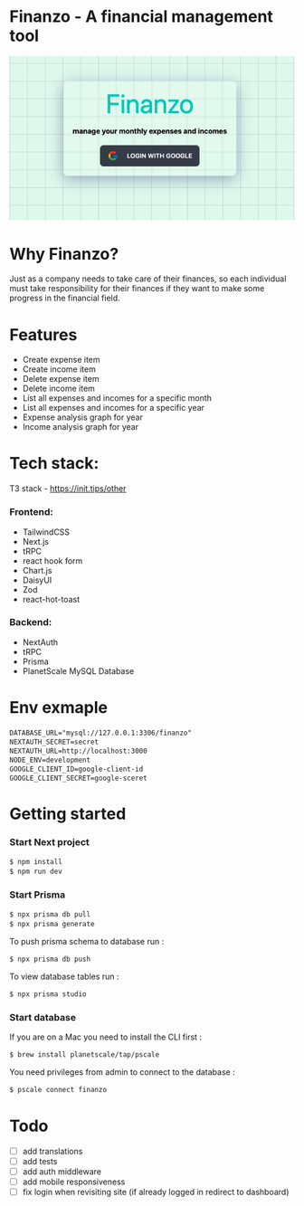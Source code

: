 # Finanzo - A financial management tool

<img src="pictures/Screenshot 2022-06-12 at 22.30.22 (2).png" alt="logo"/>

# Why Finanzo?
Just as a company needs to take care of their finances, so each individual must take responsibility for their finances
if they want to make some progress in the financial field.

# Features
- Create expense item
- Create income item
- Delete expense item
- Delete income item
- List all expenses and incomes for a specific month
- List all expenses and incomes for a specific year
- Expense analysis graph for year
- Income analysis graph for year

[//]: # (<img src="pictures/Screenshot 2022-06-12 at 22.54.16 &#40;2&#41;.png" />)

[//]: # (<img src="pictures/Screenshot 2022-06-12 at 22.54.43 &#40;2&#41;.png"/>)

[//]: # ()

[//]: # ()

# Tech stack:

T3 stack - https://init.tips/other

### Frontend:

- TailwindCSS
- Next.js
- tRPC
- react hook form
- Chart.js
- DaisyUI
- Zod
- react-hot-toast

### Backend:

- NextAuth
- tRPC
- Prisma
- PlanetScale MySQL Database

# Env exmaple

```dotenv
DATABASE_URL="mysql://127.0.0.1:3306/finanzo"
NEXTAUTH_SECRET=secret
NEXTAUTH_URL=http://localhost:3000
NODE_ENV=development
GOOGLE_CLIENT_ID=google-client-id
GOOGLE_CLIENT_SECRET=google-sceret
```

# Getting started

### Start Next project

```bash
$ npm install
$ npm run dev
```

### Start Prisma

```bash
$ npx prisma db pull
$ npx prisma generate
```

To push prisma schema to database run :

```bash
$ npx prisma db push
```

To view database tables run :

```bash
$ npx prisma studio
```

### Start database

If you are on a Mac you need to install the CLI first :

```bash
$ brew install planetscale/tap/pscale
```

You need privileges from admin to connect to the database :
```bash
$ pscale connect finanzo
```

# Todo

- [ ] add translations
- [ ] add tests
- [ ] add auth middleware
- [ ] add mobile responsiveness
- [ ] fix login when revisiting site (if already logged in redirect to dashboard)
